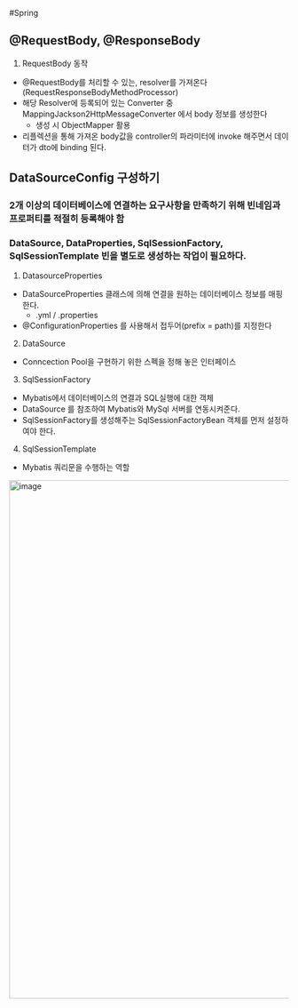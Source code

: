 #Spring

## @RequestBody, @ResponseBody
1) RequestBody 동작
  - @RequestBody를 처리할 수 있는, resolver를 가져온다(RequestResponseBodyMethodProcessor)
  - 해당 Resolver에 등록되어 있는 Converter 중 MappingJackson2HttpMessageConverter 에서 body 정보를 생성한다
    - 생성 시 ObjectMapper 활용
  - 리플렉션을 통해 가져온 body값을 controller의 파라미터에 invoke 해주면서 데이터가 dto에 binding 된다.

## DataSourceConfig 구성하기
### 2개 이상의 데이터베이스에 연결하는 요구사항을 만족하기 위해 빈네임과 프로퍼티를 적절히 등록해야 함
### DataSource, DataProperties, SqlSessionFactory, SqlSessionTemplate 빈을 별도로 생성하는 작업이 필요하다.

1) DatasourceProperties
  - DataSourceProperties 클래스에 의해 연결을 원하는 데이터베이스 정보를 매핑한다.
    - .yml / .properties
  - @ConfigurationProperties 를 사용해서 접두어(prefix = path)를 지정한다

2) DataSource
  - Conncection Pool을 구현하기 위한 스펙을 정해 놓은 인터페이스

3) SqlSessionFactory
  - Mybatis에서 데이터베이스의 연결과 SQL실행에 대한 객체
  - DataSource 를 참조하여 Mybatis와 MySql 서버를 연동시켜준다.
  - SqlSessionFactory를 생성해주는 SqlSessionFactoryBean 객체를 먼저 설정하여야 한다.

4) SqlSessionTemplate
  - Mybatis 쿼리문을 수행하는 역할

<img width="933" alt="image" src="https://github.com/hehahihang/techTIL/assets/57223501/35e21a1a-8afd-4b17-a697-0d736f053f3f">






